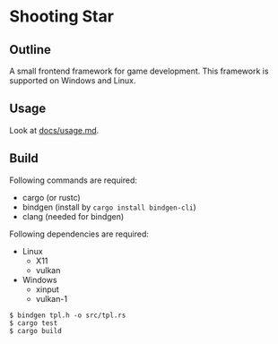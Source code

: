 # Shooting Star

## Outline

A small frontend framework for game development. This framework is supported on Windows and Linux.

## Usage

Look at [docs/usage.md](./docs/usage.md).

## Build

Following commands are required:

* cargo (or rustc)
* bindgen (install by `cargo install bindgen-cli`)
* clang (needed for bindgen)

Following dependencies are required:

* Linux
  * X11
  * vulkan
* Windows
  * xinput
  * vulkan-1

```
$ bindgen tpl.h -o src/tpl.rs
$ cargo test
$ cargo build
```
